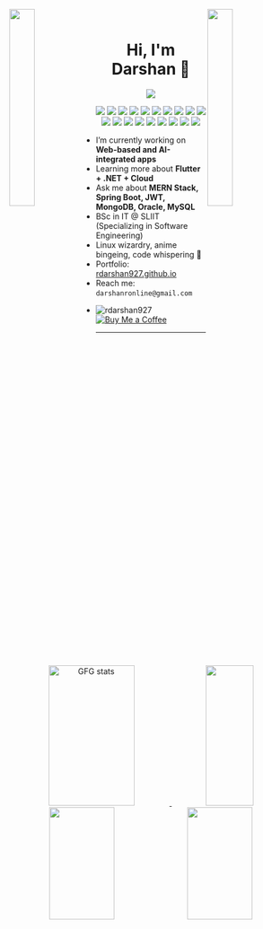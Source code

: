 <img align="left" src="https://user-images.githubusercontent.com/65187002/144930161-2f783401-8d27-4fdf-a2f7-cc0ba32f1f1f.gif" width="30%" style="display:inline;"><img align="right" src="https://user-images.githubusercontent.com/65187002/144930161-2f783401-8d27-4fdf-a2f7-cc0ba32f1f1f.gif" width="30%" style="display:inline;">
<br>

<h1 align="center"><b>Hi, I'm Darshan 👋</b></h1>

<p align="center">
    <img src="https://readme-typing-svg.herokuapp.com/?lines=Welcome+to+my+GitHub!;Full-Stack+MERN+Developer;Linux+Enthusiast;Anime+Lover+%F0%9F%A7%9C‍%E2%99%82%EF%B8%8F&font=Fira%20Code&color=00FFFF&center=true&width=300&height=50">
</p>

<div align="center">
  <img src="https://img.shields.io/badge/C-000000?style=for-the-badge&logo=c&logoColor=white" />
  <img src="https://img.shields.io/badge/C++-000000?style=for-the-badge&logo=c%2B%2B&logoColor=white" />
  <img src="https://img.shields.io/badge/Python-000000?style=for-the-badge&logo=python&logoColor=white" />
  <img src="https://img.shields.io/badge/Java-000000?style=for-the-badge&logo=java&logoColor=white" />
  <img src="https://img.shields.io/badge/JavaScript-000000?style=for-the-badge&logo=javascript&logoColor=white" />
  <img src="https://img.shields.io/badge/PHP-000000?style=for-the-badge&logo=php&logoColor=white" />
  <img src="https://img.shields.io/badge/ReactJS-000000?style=for-the-badge&logo=react&logoColor=white" />
  <img src="https://img.shields.io/badge/NodeJS-000000?style=for-the-badge&logo=node.js&logoColor=white" />
  <img src="https://img.shields.io/badge/MongoDB-000000?style=for-the-badge&logo=mongodb&logoColor=white" />
  <img src="https://img.shields.io/badge/MySQL-000000?style=for-the-badge&logo=mysql&logoColor=white" />
  <img src="https://img.shields.io/badge/OracleDB-000000?style=for-the-badge&logo=oracle&logoColor=white" />
  <img src="https://img.shields.io/badge/C%23-000000?style=for-the-badge&logo=c-sharp&logoColor=white" />
  <img src="https://img.shields.io/badge/.NET-000000?style=for-the-badge&logo=dotnet&logoColor=white" />
  <img src="https://img.shields.io/badge/Spring%20Boot-000000?style=for-the-badge&logo=springboot&logoColor=white" />
  <img src="https://img.shields.io/badge/Linux-000000?style=for-the-badge&logo=linux&logoColor=white" />
  <img src="https://img.shields.io/badge/TailwindCSS-000000?style=for-the-badge&logo=tailwindcss&logoColor=white" />
  <img src="https://img.shields.io/badge/Figma-000000?style=for-the-badge&logo=figma&logoColor=white" />
  <img src="https://img.shields.io/badge/Docker-000000?style=for-the-badge&logo=docker&logoColor=white" />
  <img src="https://img.shields.io/badge/Git-000000?style=for-the-badge&logo=git&logoColor=white" />
</div>


- I’m currently working on **Web-based and AI-integrated apps**
- Learning more about **Flutter + .NET + Cloud**
- Ask me about **MERN Stack, Spring Boot, JWT, MongoDB, Oracle, MySQL**
- BSc in IT @ SLIIT (Specializing in Software Engineering)
- Linux wizardry, anime bingeing, code whispering 🐧
- Portfolio: [rdarshan927.github.io](https://rdarshan927.github.io)
- Reach me: `darshanronline@gmail.com`
- <p align="left"> 
    <img src="https://komarev.com/ghpvc/?username=rdarshan927&label=Profile+Views&color=0e75b6&style=flat" alt="rdarshan927" />
    <a href="https://buymeacoffee.com/rdarshan927">
      <img src="https://img.shields.io/badge/Buy%20Me%20a%20Coffee-ffdd00?style=for-the-badge&logo=buy-me-a-coffee&logoColor=black" alt="Buy Me a Coffee" />
    </a>
  </p>


---
<p align="center">
  <a href="https://www.geeksforgeeks.org/user/rdarshan927/">
    <img src="https://gfgstatscard.vercel.app/rdarshan927" alt="GFG stats" width="55%" height="250"/>
  </a>
  <img src="https://github-readme-stats.vercel.app/api/top-langs/?username=rdarshan927&layout=compact&theme=chartreuse-dark&hide_border=true&langs_count=12" width="41%" height="250">
  <img src="https://github-readme-stats.vercel.app/api?username=rdarshan927&theme=chartreuse-dark&show_icons=true&count_private=true&hide_border=true" width="48%" height="200">
  <img src="https://github-readme-streak-stats.herokuapp.com?user=rdarshan927&theme=chartreuse-dark&hide_border=true" width="48%" height="200">
</p>


<!--p align="center">
  <img src="https://github-readme-stats.vercel.app/api/top-langs/?username=rdarshan927&layout=compact&theme=chartreuse-dark&hide_border=true&langs_count=10" width="40%">
</p>

---
<!--
- 🎓 [SLIIT Projectz Repos](https://github.com/orgs/SLIIT-Projectz/repositories)
- 🌐 [About Me](https://rdarshan927.github.io/)
- 📫 [Contact](https://rdarshan927.github.io/#contact)


<!--![](https://github-profile-trophy.vercel.app/?username=rdarshan927&theme=discord&no-frame=true&no-bg=true&margin-w=1)--

---
<br>
<p align="center">
    <img id="preview" src="https://komarev.com/ghpvc/?username=rdarshan927&color=grey">
</p>
<p align="center">
    <a href="https://leetcode.com/drknzz/"><img width="48%" src="https://leetcode.card.workers.dev/drknzz?theme=dark&font=baloo&extension=null&border=2&border_radius=8"></a>
    <a href="https://github.com/drknzz"><img width="50%" src="https://github-readme-stats.vercel.app/api/top-langs/?username=drknzz&theme=dark&hide=html,css,cmake&layout=compact&langs_count=5&bg_color=101010&hide_title=true"></a>
</p>

  ## 💰You can help me by Donating
  [![BuyMeACoffee](https://img.shields.io/badge/Buy%20Me%20a%20Coffee-ffdd00?style=for-the-badge&logo=buy-me-a-coffee&logoColor=black)](https://buymeacoffee.com/rdarshan927) [![PayPal](https://img.shields.io/badge/PayPal-00457C?style=for-the-badge&logo=paypal&logoColor=white)](https://paypal.me/rdarshan927) [![Patreon](https://img.shields.io/badge/Patreon-F96854?style=for-the-badge&logo=patreon&logoColor=white)](https://patreon.com/rdarshan927) [![Ko-Fi](https://img.shields.io/badge/Ko--fi-F16061?style=for-the-badge&logo=ko-fi&logoColor=white)](https://ko-fi.com/rdarshan927) 

  ![](https://hit.yhype.me/github/profile?user_id=64832773)


<!--img align="right" alt="Coder GIF" height=170 width=250 src="https://cdn.dribbble.com/users/730703/screenshots/6581243/avento.gif" />
<img align="right" alt="Coder GIF" width=35% src="https://blogger.googleusercontent.com/img/b/R29vZ2xl/AVvXsEhVPZuj_11cG9howtp5uj68wJISI6DiWi71ea3QFzjcFnwTmISjtTIbhKCpX_oABXPUFjL5iuAt7l78uJzekQMklNS53H7H93PjHHjQQrSm_uwNgGTr8l_StZ6uO5kThFf3rq8ekuek-MGtq0t2FJVdRIUqO3U4VlWnXwmArzsVKNmILnpQbW2TNXfGuJ8/s320/darshanr.gif" />
<!--img align="left" alt="Coder GIF" height=194 width=280  src="https://i.pinimg.com/originals/e4/26/70/e426702edf874b181aced1e2fa5c6cde.gif" />


